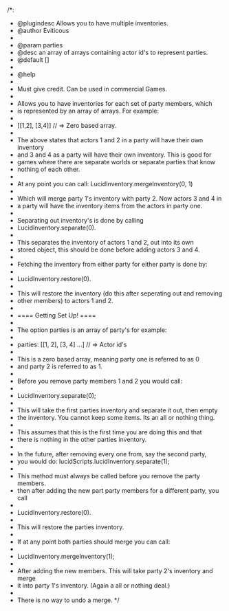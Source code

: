 /*:
 * @plugindesc Allows you to have multiple inventories.
 * @author Eviticous
 *
 * @param parties
 * @desc an array of arrays containing actor id's to represent parties.
 * @default []
 *
 * @help
 *
 * Must give credit. Can be used in commercial Games.
 *
 * Allows you to have inventories for each set of party members, which
 * is represented by an array of arrays. For example:
 *
 * [[1,2], [3,4]] // => Zero based array.
 *
 * The above states that actors 1 and 2 in a party will have their own inventory
 * and 3 and 4 as a party will have their own inventory. This is good for
 * games where there are separate worlds or separate parties that know
 * nothing of each other.
 *
 * At any point you can call: LucidInventory.mergeInventory(0, 1)
 *
 * Which will merge party 1's inventory with party 2. Now actors 3 and 4 in
 * a party will have the inventory items from the actors in party one.
 *
 * Separating out inventory's is done by calling
 * LucidInventory.separate(0).
 *
 * This separates the inventory of actors 1 and 2, out into its own
 * stored object, this should be done before adding actors 3 and 4.
 *
 * Fetching the inventory from either party for either party is done by:
 *
 * LucidInventory.restore(0).
 *
 * This will restore the inventory (do this after seperating out and removing
 * other members) to actors 1 and 2.
 *
 * ==== Getting Set Up! ====
 *
 * The option parties is an array of party's for example:
 *
 * parties: [[1, 2], [3, 4] ...] // => Actor id's
 *
 * This is a zero based array, meaning party one is referred to as 0
 * and party 2 is referred to as 1.
 *
 * Before you remove party members 1 and 2 you would call:
 *
 * LucidInventory.separate(0);
 *
 * This will take the first parties inventory and separate it out, then empty
 * the inventory. You cannot keep some items. Its an all or nothing thing.
 *
 * This assumes that this is the first time you are doing this and that
 * there is nothing in the other parties inventory.
 *
 * In the future, after removing every one from, say the second party,
 * you would do: lucidScripts.lucidInventory.separate(1);
 *
 * This method must always be called before you remove the party members.
 * then after adding the new part party members for a different party, you call
 *
 * LucidInventory.restore(0).
 *
 * This will restore the parties inventory.
 *
 * If at any point both parties should merge you can call:
 *
 * LucidInventory.mergeInventory(1);
 *
 * After adding the new members. This will take party 2's inventory and merge
 * it into party 1's inventory. (Again a all or nothing deal.)
 *
 * There is no way to undo a merge.
 */
